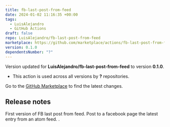 ```yaml
---
title: fb-last-post-from-feed
date: 2024-01-02 11:16:35 +00:00
tags:
  - LuisAlejandro
  - GitHub Actions
draft: false
repo: LuisAlejandro/fb-last-post-from-feed
marketplace: https://github.com/marketplace/actions/fb-last-post-from-feed
version: 0.1.0
dependentsNumber: "?"
---
```



Version updated for **LuisAlejandro/fb-last-post-from-feed** to version **0.1.0**.
- This action is used across all versions by **?** repositories.

Go to the [GitHub Marketplace](https://github.com/marketplace/actions/fb-last-post-from-feed) to find the latest changes.

## Release notes

First version of FB last post from feed. Post to a facebook page the latest entry from an atom feed.
.
